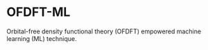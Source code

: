 # OFDFT-ML
Orbital-free density functional theory (OFDFT) empowered machine learning (ML) technique.